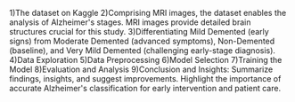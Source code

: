 1)The dataset on Kaggle
2)Comprising MRI images, the dataset enables the analysis of Alzheimer's stages. MRI images provide detailed brain structures crucial for this study.
3)Differentiating Mild Demented (early signs) from Moderate Demented (advanced symptoms), Non-Demented (baseline), and Very Mild Demented (challenging early-stage diagnosis).
4)Data Exploration
5)Data Preprocessing
6)Model Selection
7)Training the Model
8)Evaluation and Analysis
9)Conclusion and Insights: Summarize findings, insights, and suggest improvements. Highlight the importance of accurate Alzheimer's classification for early intervention and patient care.
